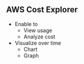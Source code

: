 ## AWS Cost Explorer

- Enable to
  - View usage
  - Analyze cost
- Visualize over time
  - Chart
  - Graph